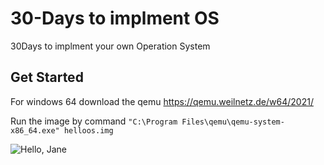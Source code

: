 # 30-Days to implment OS
30Days to implment your own Operation System

## Get Started
For windows 64 download the qemu
https://qemu.weilnetz.de/w64/2021/

Run the image by command
```"C:\Program Files\qemu\qemu-system-x86_64.exe" helloos.img```

![Hello, Jane](https://github.com/janezhango/OSin30Days/blob/master/HelloJane.png)
